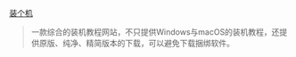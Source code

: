 [装个机](https://zhuangit.ababtools.com/)
> 一款综合的装机教程网站，不只提供Windows与macOS的装机教程，还提供原版、纯净、精简版本的下载，可以避免下载捆绑软件。

